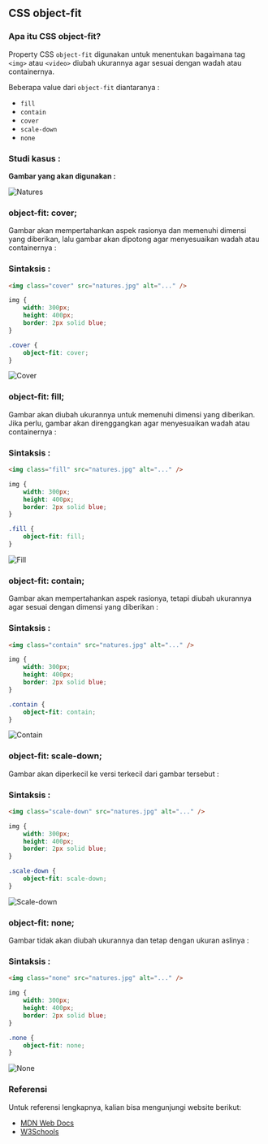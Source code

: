 ## CSS object-fit

### Apa itu CSS object-fit?

Property CSS `object-fit` digunakan untuk menentukan bagaimana tag `<img>` atau `<video>` diubah ukurannya agar sesuai dengan wadah atau containernya.

Beberapa value dari `object-fit` diantaranya :

- `fill`
- `contain`
- `cover`
- `scale-down`
- `none`

### Studi kasus :

**Gambar yang akan digunakan :**

![Natures](natures.jpg)

### object-fit: cover;

Gambar akan mempertahankan aspek rasionya dan memenuhi dimensi yang diberikan, lalu gambar akan dipotong agar menyesuaikan wadah atau containernya :

### Sintaksis :

```html
<img class="cover" src="natures.jpg" alt="..." />
```

```css
img {
	width: 300px;
	height: 400px;
	border: 2px solid blue;
}

.cover {
	object-fit: cover;
}
```

![Cover](cover.png)

### object-fit: fill;

Gambar akan diubah ukurannya untuk memenuhi dimensi yang diberikan. Jika perlu, gambar akan direnggangkan agar menyesuaikan wadah atau containernya :

### Sintaksis :

```html
<img class="fill" src="natures.jpg" alt="..." />
```

```css
img {
	width: 300px;
	height: 400px;
	border: 2px solid blue;
}

.fill {
	object-fit: fill;
}
```

![Fill](fill.png)

### object-fit: contain;

Gambar akan mempertahankan aspek rasionya, tetapi diubah ukurannya agar sesuai dengan dimensi yang diberikan :

### Sintaksis :

```html
<img class="contain" src="natures.jpg" alt="..." />
```

```css
img {
	width: 300px;
	height: 400px;
	border: 2px solid blue;
}

.contain {
	object-fit: contain;
}
```

![Contain](contain.png)

### object-fit: scale-down;

Gambar akan diperkecil ke versi terkecil dari gambar tersebut :

### Sintaksis :

```html
<img class="scale-down" src="natures.jpg" alt="..." />
```

```css
img {
	width: 300px;
	height: 400px;
	border: 2px solid blue;
}

.scale-down {
	object-fit: scale-down;
}
```

![Scale-down](scale-down.png)

### object-fit: none;

Gambar tidak akan diubah ukurannya dan tetap dengan ukuran aslinya :

### Sintaksis :

```html
<img class="none" src="natures.jpg" alt="..." />
```

```css
img {
	width: 300px;
	height: 400px;
	border: 2px solid blue;
}

.none {
	object-fit: none;
}
```

![None](none.png)

### Referensi

Untuk referensi lengkapnya, kalian bisa mengunjungi website berikut:

- [MDN Web Docs](https://developer.mozilla.org/en-US/docs/Web/CSS/object-fit)
- [W3Schools](https://www.w3schools.com/css/css3_object-fit.asp)
